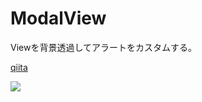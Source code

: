 # ModalView

Viewを背景透過してアラートをカスタムする。

[qiita](http://qiita.com/ngo275/items/80477dd74f77328eb4e0)

![](https://qiita-image-store.s3.amazonaws.com/0/122365/773a9797-515a-3bad-9470-e0597ba539ef.gif)
